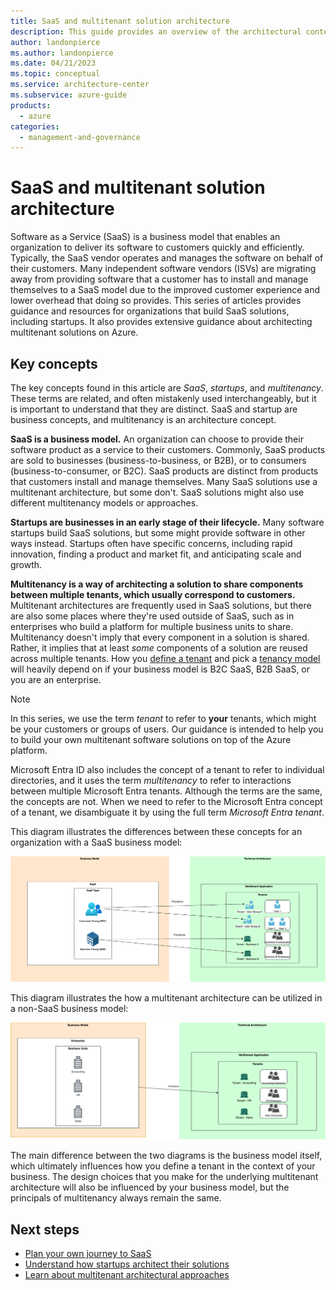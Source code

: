```yaml
---
title: SaaS and multitenant solution architecture
description: This guide provides an overview of the architectural content for SaaS, startups, and multitenancy.
author: landonpierce 
ms.author: landonpierce 
ms.date: 04/21/2023
ms.topic: conceptual
ms.service: architecture-center
ms.subservice: azure-guide
products:
  - azure
categories:
  - management-and-governance
---
```

# SaaS and multitenant solution architecture

Software as a Service (SaaS) is a business model that enables an organization to deliver its software to customers quickly and efficiently. Typically, the SaaS vendor operates and manages the software on behalf of their customers. Many independent software vendors (ISVs) are migrating away from providing software that a customer has to install and manage themselves to a SaaS model due to the improved customer experience and lower overhead that doing so provides. This series of articles provides guidance and resources for organizations that build SaaS solutions, including startups. It also provides extensive guidance about architecting multitenant solutions on Azure.

## Key concepts

The key concepts found in this article are *SaaS*, *startups*, and *multitenancy*. These terms are related, and often mistakenly used interchangeably, but it is important to understand that they are distinct. SaaS and startup are business concepts, and multitenancy is an architecture concept.

**SaaS is a business model.** An organization can choose to provide their software product as a service to their customers. Commonly, SaaS products are sold to businesses (business-to-business, or B2B), or to consumers (business-to-consumer, or B2C). SaaS products are distinct from products that customers install and manage themselves. Many SaaS solutions use a multitenant architecture, but some don't. SaaS solutions might also use different multitenancy models or approaches.

**Startups are businesses in an early stage of their lifecycle.** Many software startups build SaaS solutions, but some might provide software in other ways instead. Startups often have specific concerns, including rapid innovation, finding a product and market fit, and anticipating scale and growth.

**Multitenancy is a way of architecting a solution to share components between multiple tenants, which usually correspond to customers.** Multitenant architectures are frequently used in SaaS solutions, but there are also some places where they're used outside of SaaS, such as in enterprises who build a platform for multiple business units to share. Multitenancy doesn't imply that every component in a solution is shared. Rather, it implies that at least *some* components of a solution are reused across multiple tenants. How you [define a tenant](../multitenant/considerations/tenancy-models.yml#define-a-tenant) and pick a [tenancy model](../multitenant/considerations/tenancy-models.yml#common-tenancy-models) will heavily depend on if your business model is B2C SaaS, B2B SaaS, or you are an enterprise.

> [!NOTE]
> In this series, we use the term *tenant* to refer to **your** tenants, which might be your customers or groups of users. Our guidance is intended to help you to build your own multitenant software solutions on top of the Azure platform.
>
> Microsoft Entra ID also includes the concept of a tenant to refer to individual directories, and it uses the term *multitenancy* to refer to interactions between multiple Microsoft Entra tenants. Although the terms are the same, the concepts are not. When we need to refer to the Microsoft Entra concept of a tenant, we disambiguate it by using the full term *Microsoft Entra tenant*.

This diagram illustrates the differences between these concepts for an organization with a SaaS business model:

![Diagram that depicts the differences between a SaaS business model being served by a multitenant application architecture.](./images/saas-business-model.png)

This diagram illustrates the how a multitenant architecture can be utilized in a non-SaaS business model:

![Diagram that depicts an enterprise taking advantage of a multitenant architecture](./images/enterprise-business-model.png)

The main difference between the two diagrams is the business model itself, which ultimately influences how you define a tenant in the context of your business. The design choices that you make for the underlying multitenant architecture will also be influenced by your business model, but the principals of multitenancy always remain the same.

## Next steps

- [Plan your own journey to SaaS](../saas/plan-journey-saas.md)
- [Understand how startups architect their solutions](../startups/startup-architecture.md)
- [Learn about multitenant architectural approaches](../multitenant/overview.md)
